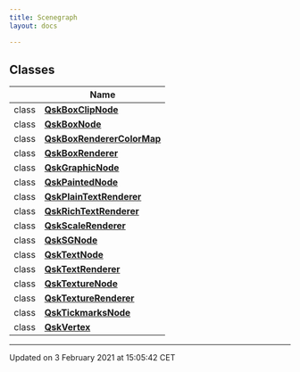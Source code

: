 ```yaml
---
title: Scenegraph
layout: docs

---
```



## Classes

|                | Name           |
| -------------- | -------------- |
| class | **[QskBoxClipNode](/docs/classes/classQskBoxClipNode/)**  |
| class | **[QskBoxNode](/docs/classes/classQskBoxNode/)**  |
| class | **[QskBoxRendererColorMap](/docs/classes/classQskBoxRendererColorMap/)**  |
| class | **[QskBoxRenderer](/docs/classes/classQskBoxRenderer/)**  |
| class | **[QskGraphicNode](/docs/classes/classQskGraphicNode/)**  |
| class | **[QskPaintedNode](/docs/classes/classQskPaintedNode/)**  |
| class | **[QskPlainTextRenderer](/docs/classes/classQskPlainTextRenderer/)**  |
| class | **[QskRichTextRenderer](/docs/classes/classQskRichTextRenderer/)**  |
| class | **[QskScaleRenderer](/docs/classes/classQskScaleRenderer/)**  |
| class | **[QskSGNode](/docs/classes/classQskSGNode/)**  |
| class | **[QskTextNode](/docs/classes/classQskTextNode/)**  |
| class | **[QskTextRenderer](/docs/classes/classQskTextRenderer/)**  |
| class | **[QskTextureNode](/docs/classes/classQskTextureNode/)**  |
| class | **[QskTextureRenderer](/docs/classes/classQskTextureRenderer/)**  |
| class | **[QskTickmarksNode](/docs/classes/classQskTickmarksNode/)**  |
| class | **[QskVertex](/docs/classes/classQskVertex/)**  |












-------------------------------

Updated on  3 February 2021 at 15:05:42 CET
